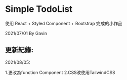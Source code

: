 # Simple TodoList

使用 React + Styled Component + Bootstrap 完成的小作品

2021/07/01 By Gavin

## 更新紀錄:

2021/08/05:

1.更改為function Component
2.CSS改使用TailwindCSS
